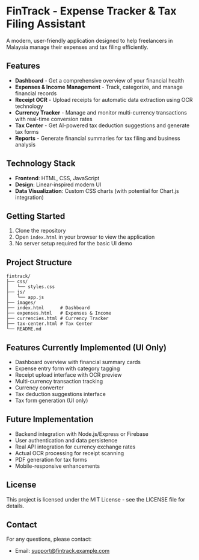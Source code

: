 # FinTrack - Expense Tracker & Tax Filing Assistant

A modern, user-friendly application designed to help freelancers in Malaysia manage their expenses and tax filing efficiently.

## Features

- **Dashboard** - Get a comprehensive overview of your financial health
- **Expenses & Income Management** - Track, categorize, and manage financial records
- **Receipt OCR** - Upload receipts for automatic data extraction using OCR technology
- **Currency Tracker** - Manage and monitor multi-currency transactions with real-time conversion rates
- **Tax Center** - Get AI-powered tax deduction suggestions and generate tax forms
- **Reports** - Generate financial summaries for tax filing and business analysis

## Technology Stack

- **Frontend**: HTML, CSS, JavaScript
- **Design**: Linear-inspired modern UI
- **Data Visualization**: Custom CSS charts (with potential for Chart.js integration)

## Getting Started

1. Clone the repository
2. Open `index.html` in your browser to view the application
3. No server setup required for the basic UI demo

## Project Structure

```
fintrack/
├── css/
│   └── styles.css
├── js/
│   └── app.js
├── images/
├── index.html      # Dashboard
├── expenses.html   # Expenses & Income
├── currencies.html # Currency Tracker
├── tax-center.html # Tax Center
└── README.md
```

## Features Currently Implemented (UI Only)

- Dashboard overview with financial summary cards
- Expense entry form with category tagging
- Receipt upload interface with OCR preview
- Multi-currency transaction tracking
- Currency converter
- Tax deduction suggestions interface
- Tax form generation (UI only)

## Future Implementation

- Backend integration with Node.js/Express or Firebase
- User authentication and data persistence
- Real API integration for currency exchange rates
- Actual OCR processing for receipt scanning
- PDF generation for tax forms
- Mobile-responsive enhancements

## License

This project is licensed under the MIT License - see the LICENSE file for details.

## Contact

For any questions, please contact:
- Email: support@fintrack.example.com 